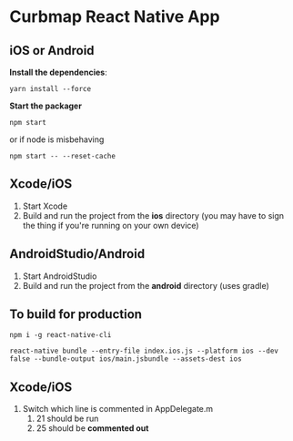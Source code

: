 # Curbmap React Native App

## iOS or Android
**Install the dependencies**:
```
yarn install --force
```

**Start the packager**
```
npm start
```

or if node is misbehaving
```
npm start -- --reset-cache
```

## Xcode/iOS
1. Start Xcode
2. Build and run the project from the **ios** directory (you may have to sign the thing if you're running on your own device)


## AndroidStudio/Android
1. Start AndroidStudio
2. Build and run the project from the **android** directory (uses gradle)

## To build for production
```
npm i -g react-native-cli

react-native bundle --entry-file index.ios.js --platform ios --dev false --bundle-output ios/main.jsbundle --assets-dest ios

```
## Xcode/iOS
1. Switch which line is commented in AppDelegate.m
    1. 21 should be run
    2. 25 should be **commented out**

